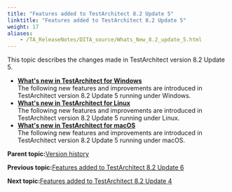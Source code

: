 ```yaml
--- 
title: "Features added to TestArchitect 8.2 Update 5"
linktitle: "Features added to TestArchitect 8.2 Update 5"
weight: 17
aliases: 
    - /TA_ReleaseNotes/DITA_source/Whats_New_8.2_update_5.html
---
```


This topic describes the changes made in TestArchitect version 8.2 Update 5.

-   **[What's new in TestArchitect for Windows](/TA_ReleaseNotes/DITA_source/Whats_New_Windows_8.2_update_5.html)**  
The following new features and improvements are introduced in TestArchitect version 8.2 Update 5 running under Windows.
-   **[What's new in TestArchitect for Linux](/TA_ReleaseNotes/DITA_source/Whats_New_8_update_5_Linux.html)**  
The following new features and improvements are introduced in TestArchitect version 8.2 Update 5 running under Linux.
-   **[What's new in TestArchitect for macOS](/TA_ReleaseNotes/DITA_source/Whats_New_8.2_update_5_Mac.html)**  
The following new features and improvements are introduced in TestArchitect version 8.2 Update 5 running under macOS.

**Parent topic:**[Version history](/TA_ReleaseNotes/DITA_source/Version_History.html)

**Previous topic:**[Features added to TestArchitect 8.2 Update 6](/TA_ReleaseNotes/DITA_source/Whats_New_8.2_update_6.html)

**Next topic:**[Features added to TestArchitect 8.2 Update 4](/TA_ReleaseNotes/DITA_source/Whats_New_8.2_update_4.html)

